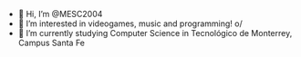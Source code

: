 - 👋 Hi, I’m @MESC2004
- 👀 I’m interested in videogames, music and programming! o/
- 🌱 I’m currently studying Computer Science in Tecnológico de Monterrey, Campus Santa Fe

<!---
MESC2004/MESC2004 is a ✨ special ✨ repository because its `README.md` (this file) appears on your GitHub profile.
You can click the Preview link to take a look at your changes.
--->
